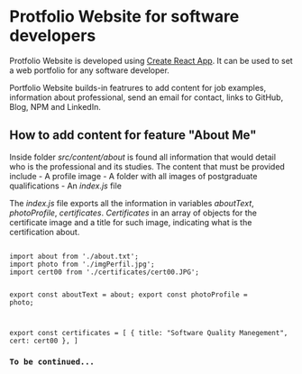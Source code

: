 # Protfolio Website for software developers

Protfolio Website is developed using [Create React App](https://github.com/facebook/create-react-app). It can be used to set a web portfolio for any software developer.

Portfolio Website builds-in featrures to add content for job examples, information about professional, send an email for contact, links to GitHub, Blog, NPM and LinkedIn.

## How to add content for feature "About Me"

Inside folder _src/content/about_ is found all information that would detail who is the professional and its studies. The content that must be provided include - A profile image - A folder with all images of postgraduate qualifications - An _index.js_ file

The _index.js_ file exports all the information in variables _aboutText_, _photoProfile_, _certificates_. _Certificates_ in an array of objects for the certificate image and a title for such image, indicating what is the certification about.

<code>
import about from './about.txt';
import photo from './imgPerfil.jpg';
import cert00 from './certificates/cert00.JPG';

export const aboutText = about;
export const photoProfile = photo;

export const certificates = [
{
title: "Software Quality Manegement",
cert: cert00
},
]
</code>

### `To be continued...`

